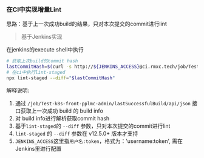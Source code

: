 ### 在CI中实现增量Lint

思路：基于上一次成功build的结果，只对本次提交的commit进行lint
> 基于Jenkins实现

在jenkins的execute shell中执行

```bash
# 获取上次build的commit hash
lastCommitHash=$(curl -s http://${JENKINS_ACCESS}@ci.rmxc.tech/job/Test-k8s-front-pplmc-admin/lastSuccessfulBuild/api/json | grep -E -o '"SHA1":"\w+","name":"origin\/test"'| grep -E -o '"SHA1":"\w+"'| grep -E -o '\w{40}' | head -n 1)
# 在ci中执行lint-staged
npx lint-staged --diff="$lastCommitHash"
```

解释说明:
1. 通过 `/job/Test-k8s-front-pplmc-admin/lastSuccessfulBuild/api/json` 接口获取上一次成功 build 的 build info
2. 对 build info进行解析获取commit hash
3. 基于`lint-staged`的 `--diff` 参数，只对本次提交的commit进行lint
4. `lint-staged` 的 `--diff` 参数在 v12.5.0+ 版本才支持
5. `JENKINS_ACCESS`这里指`用户名:token`，格式为：'username:token', 需在Jenkins里进行配置